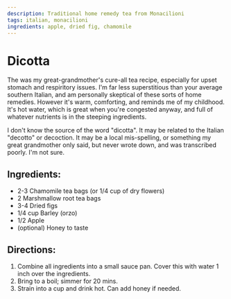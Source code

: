```yaml
---
description: Traditional home remedy tea from Monacilioni
tags: italian, monacilioni
ingredients: apple, dried fig, chamomile
---
```


# Dicotta

The was my great-grandmother's cure-all tea recipe, especially for upset stomach and respiritory issues. I'm far less superstitious than your average southern Italian, and am personally skeptical of these sorts of home remedies. However it's warm, comforting, and reminds me of my childhood. It's hot water, which is great when you're congested anyway, and full of whatever nutrients is in the steeping ingredients.

I don't know the source of the word "dicotta". It may be related to the Italian "decotto" or decoction. It may be a local mis-spelling, or something my great grandmother only said, but never wrote down, and was transcribed poorly. I'm not sure.  

## Ingredients:

- 2-3 Chamomile tea bags (or 1/4 cup of dry flowers)
- 2 Marshmallow root tea bags
- 3-4 Dried figs
- 1/4 cup Barley (orzo)
- 1/2 Apple
- (optional) Honey to taste

## Directions:

1. Combine all ingredients into a small sauce pan. Cover this with water 1 inch over the ingredients. 
2. Bring to a boil; simmer for 20 mins. 
3. Strain into a cup and drink hot. Can add honey if needed. 